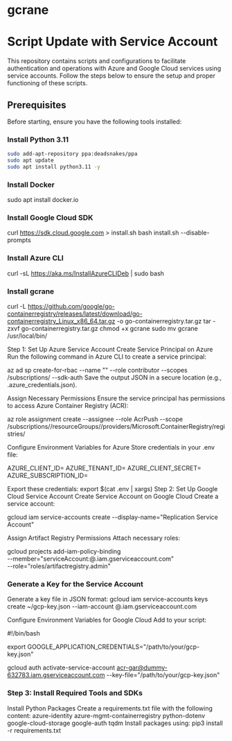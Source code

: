# gcrane

# Script Update with Service Account

This repository contains scripts and configurations to facilitate authentication and operations with Azure and Google Cloud services using service accounts. Follow the steps below to ensure the setup and proper functioning of these scripts.

## Prerequisites

Before starting, ensure you have the following tools installed:

### Install Python 3.11

```bash
sudo add-apt-repository ppa:deadsnakes/ppa 
sudo apt update
sudo apt install python3.11 -y
```

### Install Docker
sudo apt install docker.io

### Install Google Cloud SDK
curl https://sdk.cloud.google.com > install.sh
bash install.sh --disable-prompts

### Install Azure CLI
curl -sL https://aka.ms/InstallAzureCLIDeb | sudo bash

### Install gcrane

curl -L https://github.com/google/go-containerregistry/releases/latest/download/go-containerregistry_Linux_x86_64.tar.gz -o go-containerregistry.tar.gz
tar -zxvf go-containerregistry.tar.gz
chmod +x gcrane
sudo mv gcrane /usr/local/bin/

Step 1: Set Up Azure Service Account
Create Service Principal on Azure
Run the following command in Azure CLI to create a service principal:

az ad sp create-for-rbac --name "<service-principal-name>" --role contributor --scopes /subscriptions/<your-subscription-id> --sdk-auth
Save the output JSON in a secure location (e.g., .azure_credentials.json).

Assign Necessary Permissions
Ensure the service principal has permissions to access Azure Container Registry (ACR):

az role assignment create --assignee <service-principal-id> --role AcrPush --scope /subscriptions/<subscription-id>/resourceGroups/<resource-group>/providers/Microsoft.ContainerRegistry/registries/<acr-name>

Configure Environment Variables for Azure
Store credentials in your .env file:

AZURE_CLIENT_ID=<your-client-id>
AZURE_TENANT_ID=<your-tenant-id>
AZURE_CLIENT_SECRET=<your-client-secret>
AZURE_SUBSCRIPTION_ID=<your-subscription-id>

Export these credentials:
export $(cat .env | xargs)
Step 2: Set Up Google Cloud Service Account
Create Service Account on Google Cloud
Create a service account:

gcloud iam service-accounts create <service-account-name> --display-name="Replication Service Account"

Assign Artifact Registry Permissions
Attach necessary roles:


gcloud projects add-iam-policy-binding <project-id> \
  --member="serviceAccount:<service-account-name>@<project-id>.iam.gserviceaccount.com" \
  --role="roles/artifactregistry.admin"

### Generate a Key for the Service Account
Generate a key file in JSON format:
gcloud iam service-accounts keys create ~/gcp-key.json --iam-account <service-account-name>@<project-id>.iam.gserviceaccount.com

Configure Environment Variables for Google Cloud
Add to your script:

#!/bin/bash 

export GOOGLE_APPLICATION_CREDENTIALS="/path/to/your/gcp-key.json"

gcloud auth activate-service-account acr-gar@dummy-632783.iam.gserviceaccount.com --key-file="/path/to/your/gcp-key.json"


### Step 3: Install Required Tools and SDKs
Install Python Packages
Create a requirements.txt file with the following content:
azure-identity 
azure-mgmt-containerregistry
python-dotenv
google-cloud-storage
google-auth
tqdm
Install packages using:
pip3 install -r requirements.txt
